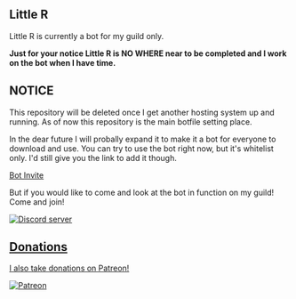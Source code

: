   
## Little R
Little R is currently a bot for my guild only.

**Just for your notice Little R is NO WHERE near to be completed and I work on the bot when I have time.**

## NOTICE
This repository will be deleted once I get another hosting system up and running.
As of now this repository is the main botfile setting place.

In the dear future I will probally expand it to make it a bot for everyone to download and use.
You can try to use the bot right now, but it's whitelist only. I'd still give you the link to add it though.

[Bot Invite](https://discordapp.com/oauth2/authorize?client_id=360578020492312576&scope=bot&permissions=268512326)

But if you would like to come and look at the bot in function on my guild! Come and join!

<a href="https://discord.gg/WUTAaSW"><img src="https://discordapp.com/api/guilds/331998474545528833/embed.png" alt="Discord server" />

## Donations
I also take donations on Patreon!

<a href="https://www.patreon.com/_RHG"><img src="https://img.shields.io/badge/donate-patreon-F96854.svg" alt="Patreon" /></a>
